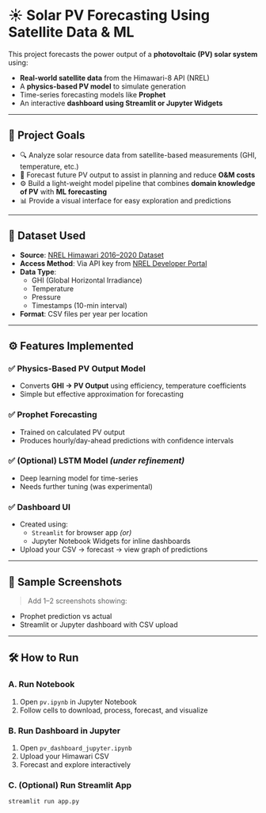 # ☀️ Solar PV Forecasting Using Satellite Data & ML

This project forecasts the power output of a **photovoltaic (PV) solar system** using:
- **Real-world satellite data** from the Himawari-8 API (NREL)
- A **physics-based PV model** to simulate generation
- Time-series forecasting models like **Prophet** 
- An interactive **dashboard using Streamlit or Jupyter Widgets**

---

## 📌 Project Goals

- 🔍 Analyze solar resource data from satellite-based measurements (GHI, temperature, etc.)
- 🧠 Forecast future PV output to assist in planning and reduce **O&M costs**
- ⚙️ Build a light-weight model pipeline that combines **domain knowledge of PV** with **ML forecasting**
- 📊 Provide a visual interface for easy exploration and predictions

---

## 📁 Dataset Used

- **Source**: [NREL Himawari 2016–2020 Dataset](https://developer.nrel.gov/docs/solar/nsrdb/himawari-download/)
- **Access Method**: Via API key from [NREL Developer Portal](https://developer.nrel.gov/signup/)
- **Data Type**: 
  - GHI (Global Horizontal Irradiance)
  - Temperature
  - Pressure
  - Timestamps (10-min interval)
- **Format**: CSV files per year per location

---

## ⚙️ Features Implemented

### ✅ Physics-Based PV Output Model
- Converts **GHI → PV Output** using efficiency, temperature coefficients
- Simple but effective approximation for forecasting

### ✅ Prophet Forecasting
- Trained on calculated PV output
- Produces hourly/day-ahead predictions with confidence intervals

### ✅ (Optional) LSTM Model *(under refinement)*
- Deep learning model for time-series
- Needs further tuning (was experimental)

### ✅ Dashboard UI
- Created using:
  - `Streamlit` for browser app *(or)*
  - Jupyter Notebook Widgets for inline dashboards
- Upload your CSV → forecast → view graph of predictions

---

## 📸 Sample Screenshots

> Add 1–2 screenshots showing:
- Prophet prediction vs actual
- Streamlit or Jupyter dashboard with CSV upload

---

## 🛠 How to Run

### A. Run Notebook
1. Open `pv.ipynb` in Jupyter Notebook
2. Follow cells to download, process, forecast, and visualize

### B. Run Dashboard in Jupyter
1. Open `pv_dashboard_jupyter.ipynb`
2. Upload your Himawari CSV
3. Forecast and explore interactively

### C. (Optional) Run Streamlit App
```bash
streamlit run app.py
